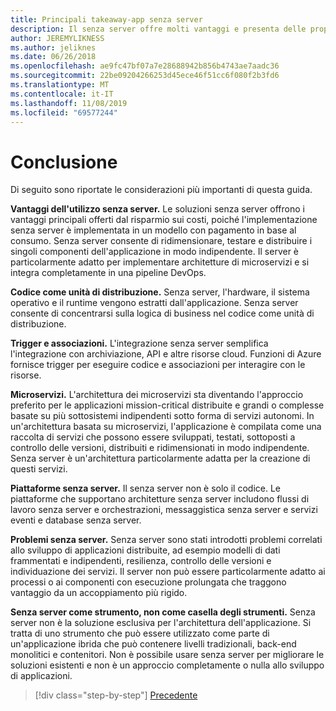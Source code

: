 ```yaml
---
title: Principali takeaway-app senza server
description: Il senza server offre molti vantaggi e presenta delle proprie esigenze. Riepilogo delle considerazioni principali di questa guida.
author: JEREMYLIKNESS
ms.author: jeliknes
ms.date: 06/26/2018
ms.openlocfilehash: ae9fc47bf07a7e28688942b856b4743ae7aadc36
ms.sourcegitcommit: 22be09204266253d45ece46f51cc6f080f2b3fd6
ms.translationtype: MT
ms.contentlocale: it-IT
ms.lasthandoff: 11/08/2019
ms.locfileid: "69577244"
---
```

# <a name="conclusion"></a>Conclusione

Di seguito sono riportate le considerazioni più importanti di questa guida.

**Vantaggi dell'utilizzo senza server.** Le soluzioni senza server offrono i vantaggi principali offerti dal risparmio sui costi, poiché l'implementazione senza server è implementata in un modello con pagamento in base al consumo. Senza server consente di ridimensionare, testare e distribuire i singoli componenti dell'applicazione in modo indipendente. Il server è particolarmente adatto per implementare architetture di microservizi e si integra completamente in una pipeline DevOps.

**Codice come unità di distribuzione.** Senza server, l'hardware, il sistema operativo e il runtime vengono estratti dall'applicazione. Senza server consente di concentrarsi sulla logica di business nel codice come unità di distribuzione.

**Trigger e associazioni.** L'integrazione senza server semplifica l'integrazione con archiviazione, API e altre risorse cloud. Funzioni di Azure fornisce trigger per eseguire codice e associazioni per interagire con le risorse.

**Microservizi.** L'architettura dei microservizi sta diventando l'approccio preferito per le applicazioni mission-critical distribuite e grandi o complesse basate su più sottosistemi indipendenti sotto forma di servizi autonomi. In un'architettura basata su microservizi, l'applicazione è compilata come una raccolta di servizi che possono essere sviluppati, testati, sottoposti a controllo delle versioni, distribuiti e ridimensionati in modo indipendente. Senza server è un'architettura particolarmente adatta per la creazione di questi servizi.

**Piattaforme senza server.** Il senza server non è solo il codice. Le piattaforme che supportano architetture senza server includono flussi di lavoro senza server e orchestrazioni, messaggistica senza server e servizi eventi e database senza server.

**Problemi senza server.** Senza server sono stati introdotti problemi correlati allo sviluppo di applicazioni distribuite, ad esempio modelli di dati frammentati e indipendenti, resilienza, controllo delle versioni e individuazione dei servizi. Il server non può essere particolarmente adatto ai processi o ai componenti con esecuzione prolungata che traggono vantaggio da un accoppiamento più rigido.

**Senza server come strumento, non come casella degli strumenti.** Senza server non è la soluzione esclusiva per l'architettura dell'applicazione. Si tratta di uno strumento che può essere utilizzato come parte di un'applicazione ibrida che può contenere livelli tradizionali, back-end monolitici e contenitori. Non è possibile usare senza server per migliorare le soluzioni esistenti e non è un approccio completamente o nulla allo sviluppo di applicazioni.

>[!div class="step-by-step"]
>[Precedente](serverless-business-scenarios.md)
